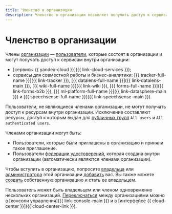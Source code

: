 ```yaml
---
title: Членство в организации
description: Членство в организации позволяет получить доступ к сервисам внутри организации.
---
```


# Членство в организации

Члены [организации](../quickstart.md) — [пользователи](../../overview/roles-and-resources.md#users), которые состоят в организации и могут получать доступ к сервисам внутри организации:

* [сервисы {{ yandex-cloud }}]({{ link-cloud-services }});
* сервисы для совместной работы и бизнес-аналитики: [{{ tracker-full-name }}]({{ link-tracker }}), [{{ datalens-full-name }}]({{ link-datalens-main }}), [{{ wiki-full-name }}]({{ link-wiki }}), [{{ forms-full-name }}]({{ link-forms-b2b }}), [{{ ml-platform-full-name }}]({{ link-datasphere-main }}) и [{{ speechsense-full-name }}]({{ link-speechsense-main }}).

Пользователи, не являющиеся членами организации, не могут получать доступ к ресурсам внутри организации. Исключение составляют ресурсы, доступ к которым выдан для [публичных групп](../../iam/concepts/access-control/public-group.md) `All users` и `All authenticated users`.

Членами организации могут быть:

* Пользователи, которые были приглашены в организацию и приняли такое приглашение.
* Пользователи [федерации удостоверений](./add-federation.md), которая создана внутри организации (автоматически являются членами организации).

Чтобы вступить в организацию, попросите [владельца](../security/index.md#organization-manager-organizations-owner) или [администратора](../security/index.md#organization-manager-admin) этой организации [добавить](../operations/add-account.md) вас. Вы также можете [создать](../operations/manage-organizations.md#create-additional-org) собственную организацию и стать ее владельцем.

Пользователь может быть владельцем или членом одновременно нескольких организаций. [Переключаться](../operations/manage-organizations.md#switch-to-another-org) между организациями можно в [консоли управления]({{ link-console-main }}) и в [интерфейсе {{ cloud-center }}]({{ cloud-center-link }}).